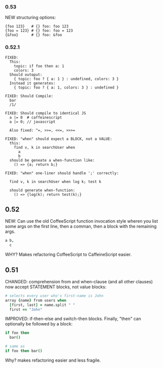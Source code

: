 ### 0.53

NEW structuring options:

```
{foo 123}   # {} foo: foo 123
{foo = 123} # {} foo: foo = 123
{&foo}      # {} foo: &foo
```

### 0.52.1

```
FIXED:
  This:
    topic: if foo then a: 1
    colors: 3
  Should outoput:
    { topic: foo ? { a: 1 } : undefined, colors: 3 }
  Instead it generates:
    { topic: foo ? { a: 1, colors: 3 } : undefined }

FIXED: Should Compile:
  bar
  /1/

FIXED: Should compile to identical JS
  a |= 0  # caffeinescript
  a |= 0; // javascript

  Also fixed: ^=, >>=, <<=, >>>=

FIXED: "when" should expect a BLOCK, not a VALUE:
  this:
    find v, k in searchUser when
      a
      b
  should be geneate a when-function like:
    () => {a; return b;}

FIXED: "when" one-liner should handle ';' correctly:

  find v, k in searchUser when log k; test k

  should generate when-function:
    () => {log(k); return test(k);}
```

## 0.52

NEW: Can use the old CoffeeScript function invocation style wheren you list some args on the first line, then a comman, then a block with the remaining args.

```coffeescript
a b,
  c

```

WHY? Makes refactoring CoffeeScript to CaffeineScript easier.

## 0.51

CHANGED: comprehension from and when-clause (and all other clauses) now accept STATEMENT blocks, not value blocks:

```coffeescript
# selects every user who's first-name is John
array {name} from users when
  [first, last] = name.split " "
  first == "John"
```

IMPROVED: if-then-else and switch-then blocks. Finally, "then" can optionally be followed by a block:

```coffeescript
if foo then
  bar()

# same as
if foo then bar()
```

Why? makes refactoring easier and less fragile.